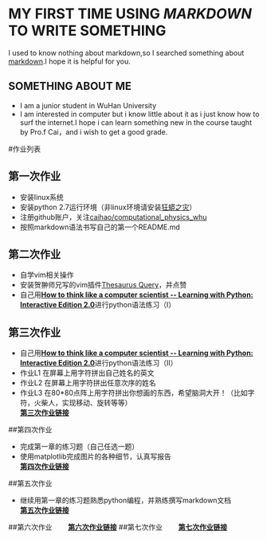 # **MY FIRST TIME USING *MARKDOWN* TO WRITE SOMETHING**
I used to know nothing about markdown,so I searched something about [markdown](http://www.jianshu.com/p/1e402922ee32/).I hope it is helpful for you.
## SOMETHING ABOUT ME
* I am a junior student in WuHan University
* I am interested in computer but i know little about it as i just know how to surf the internet.I hope i can learn something new in the course taught by Pro.f Cai，and i wish to get a good grade.

#作业列表

## 第一次作业
- 安装linux系统
- 安装python 2.7运行环境（非linux环境请安装[狂蟒之灾](https://www.continuum.io/)）
- 注册github账户，关注[caihao/computational_physics_whu](https://github.com/caihao/computational_physics_whu)
- 按照markdown语法书写自己的第一个README.md

## 第二次作业
- 自学vim相关操作
- 安装贺翀师兄写的vim插件[Thesaurus Query](https://github.com/Ron89/thesaurus_query.vim)，并点赞
- 自己用[**How to think like a computer scientist -- Learning with Python: Interactive Edition 2.0**](http://interactivepython.org/runestone/static/thinkcspy/index.html)进行python语法练习（I）

## 第三次作业
- 自己用[**How to think like a computer scientist -- Learning with Python: Interactive Edition 2.0**](http://interactivepython.org/runestone/static/thinkcspy/index.html)进行python语法练习（II）
- 作业L1 在屏幕上用字符拼出自己姓名的英文
- 作业L2 在屏幕上用字符拼出任意次序的姓名
- 作业L3 在80*80点阵上用字符拼出你想画的东西，希望脑洞大开！（比如字符，火柴人，实现移动、旋转等等）<br>
   [**第三次作业链接**](https://github.com/1098605130/computationalphysics_N2013301020058/tree/master/zuoye3)

##第四次作业
- 完成第一章的练习题（自己任选一题）
- 使用matplotlib完成图片的各种细节，认真写报告<br>
   [**第四次作业链接**](https://www.zybuluo.com/mdeditor#300101-full-reader)

##第五次作业
- 继续用第一章的练习题熟悉python编程，并熟练撰写markdown文档<br>
   [**第五次作业链接**](https://www.zybuluo.com/mdeditor#341760-full-reader)

##第六次作业
　　[**第六次作业链接**](https://www.zybuluo.com/mdeditor#386902-full-reader)
##第七次作业
　　[**第七次作业链接**](https://www.zybuluo.com/mdeditor#399980-full-reader)

